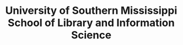 ---
layout: repo
title: "University of Southern Mississippi School of Library and Information Science"
id: 23402
permalink: repos/23402/
---